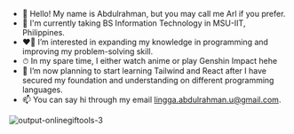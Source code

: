 - 👋 Hello! My name is Abdulrahman, but you may call me Arl if you prefer.
- 🏫 I'm currently taking BS Information Technology in MSU-IIT, Philippines.
- ❤️‍🔥 I’m interested in expanding my knowledge in programming and improving my problem-solving skill.
- ⏱ In my spare time, I either watch anime or play Genshin Impact hehe
- 🌱 I’m now planning to start learning Tailwind and React after I have secured my foundation and understanding on different programming languages.
- 📫 You can say hi through my email lingga.abdulrahman.u@gmail.com.

![output-onlinegiftools-3](https://user-images.githubusercontent.com/106197019/178466780-671de3d4-b834-44de-b1b1-8a2a3751b097.gif)
